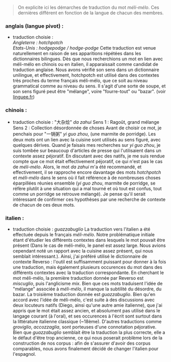 >On explicite ici les démarches de traduction du mot *méli-mélo*. Ces dernières différent en fonction de la langue de chacun des membres. 

### anglais (langue pivot) :
- traduction choisie :<br>
*Angleterre : hotchpotch*<br>
*Etats-Unis : hodgepodge / hodge-podge*
Cette traduction est venue naturellement en raison de ses apparitions répétées dans les dictionnaires bilingues. Dès que nous recherchions un mot en lien avec méli-mélo en chinois ou en italien, il apparaissait comme candidat de traduction anglaise. Nous avons vérifié son sens dans un dictionnaire unilingue, et effectivement, hotchpotch est utilisé dans des contextes très proches du terme français méli-mélo, que ce soit au niveau grammatical comme au niveau du sens. Il s'agit d'une sorte de soupe, et son sens figuré peut être "mélange", voire "fourre-tout" ou "bazar". (voir [linguee.fr](https://www.linguee.fr/anglais-francais/traduction/hotchpotch.html))

### chinois :
- traduction choisie : 
"大杂烩" *da zahui*
Sens 1 : Ragoût, grand mélange
Sens 2 : Collection désordonnée de choses
Avant de choisir ce mot, je penchais pour "一锅粥" *yi guo zhou*, (une marmite de porridge). Les deux mots ont un lien avec la cuisine sont utilisés au sens figuré, avec quelques dérives. Quand je faisais mes recherches sur *yi guo zhou*, je suis tombée sur beaucoup d'articles de presse qui l'utilisaient dans un contexte assez péjoratif. En discutant avec des natifs, je me suis rendue compte que ce mot était effectivement péjoratif, ce qui n'est pas le cas de *méli-mélo*. Alors, le mot *da zahui* m'a été recommandé, et effectivement, il se rapproche encore davantage des mots *hotchpotch* et *méli-mélo* dans le sens où il fait référence à de nombreuses choses éparpillées réunies ensemble (*yi guo zhou*, marmite de porridge, se réfère plutôt à une situation qui a mal tourné et où tout est confus, tout comme un porridge se retrouve mélangé). Je pense qu'il serait intéressant de confirmer ces hypothèses par une recherche de contexte de chacun de ces deux mots.

### italien : 
- traduction choisie : *guazzabuglio*
La traduction vers l'italien a été effectuée depuis le français *méli-mélo*. Notre problématique initiale étant d'étudier les différents contextes dans lesquels le mot pouvait être présent (Dans le cas de méli-mélo, le panel est assez large. Nous avions cependant noté un rapport avec la cuisine assez présent, qui nous semblait intéressant.). Ainsi, j'ai préféré utilisé le dictionnaire de contexte Reverso : l'outil est suffisamment puissant pour donner à la fois une traduction, mais également plusieurs occurences du mot dans des différents contextes avec la traduction correspondante. 
En cherchant le mot méli-mélo, la première traduction donnée par Reverso est *miscuglio*, puis l'anglicisme *mix*. Bien que ces mots traduisent l'idée de "mélange" associée à *méli-mélo*, il manque la subtilité du désordre, du bazar. La troisième traduction donnée est *guazzabuglio*. Bien qu'en accord avec l'idée de méli-mélo, c'est suite à des discussions avec deux locuteurs natifs (Diego, ainsi qu'une autre amie italienne), que j'ai appris que le mot était assez ancien, et absolument pas utilisé dans le langage courant (à l'oral), et ses occurences à l'écrit sont surtout dans la littérature italienne classique (~18ème). D'autres traductions comme *groviglio*, *accozzaglia*, sont porteuses d'une connotation péjorative. Bien que *guazzabuglio* semblait être la traduction la plus correcte, elle a le défaut d'être trop ancienne, ce qui nous poserait problème lors de la construction de nos corpus : afin de s'assurer d'avoir des corpus comparables, nous avons finalement décidé de changer l'italien pour l'espagnol.
